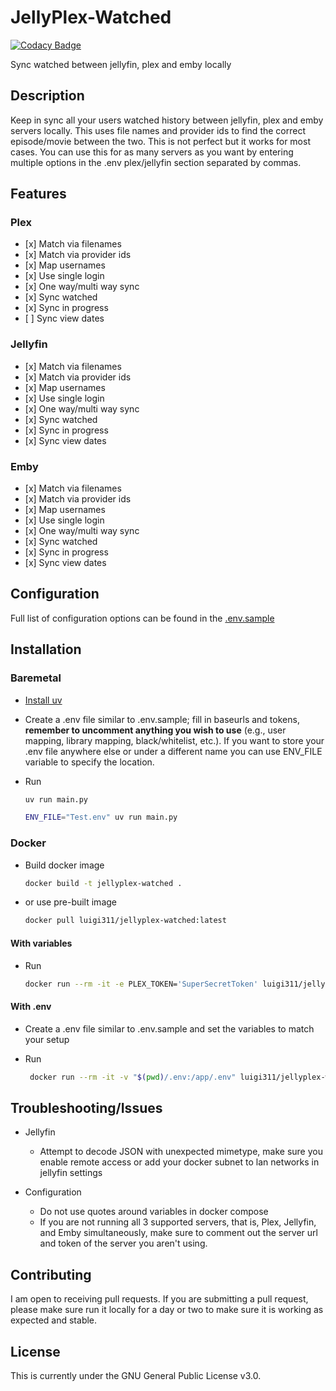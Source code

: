 # JellyPlex-Watched

[![Codacy Badge](https://app.codacy.com/project/badge/Grade/26b47c5db63942f28f02f207f692dc85)](https://www.codacy.com/gh/luigi311/JellyPlex-Watched/dashboard?utm_source=github.com&utm_medium=referral&utm_content=luigi311/JellyPlex-Watched&utm_campaign=Badge_Grade)

Sync watched between jellyfin, plex and emby locally

## Description

Keep in sync all your users watched history between jellyfin, plex and emby servers locally. This uses file names and provider ids to find the correct episode/movie between the two. This is not perfect but it works for most cases. You can use this for as many servers as you want by entering multiple options in the .env plex/jellyfin section separated by commas.

## Features

### Plex

- \[x] Match via filenames
- \[x] Match via provider ids
- \[x] Map usernames
- \[x] Use single login
- \[x] One way/multi way sync
- \[x] Sync watched
- \[x] Sync in progress
- \[ ] Sync view dates

### Jellyfin

- \[x] Match via filenames
- \[x] Match via provider ids
- \[x] Map usernames
- \[x] Use single login
- \[x] One way/multi way sync
- \[x] Sync watched
- \[x] Sync in progress
- \[x] Sync view dates


### Emby

- \[x] Match via filenames
- \[x] Match via provider ids
- \[x] Map usernames
- \[x] Use single login
- \[x] One way/multi way sync
- \[x] Sync watched
- \[x] Sync in progress
- \[x] Sync view dates


## Configuration

Full list of configuration options can be found in the [.env.sample](.env.sample)

## Installation

### Baremetal

- [Install uv](https://docs.astral.sh/uv/getting-started/installation/)

- Create a .env file similar to .env.sample; fill in baseurls and tokens, **remember to uncomment anything you wish to use** (e.g., user mapping, library mapping, black/whitelist, etc.). If you want to store your .env file anywhere else or under a different name you can use ENV_FILE variable to specify the location.

- Run

  ```bash
  uv run main.py
  ```

  ```bash
  ENV_FILE="Test.env" uv run main.py
  ```

### Docker

- Build docker image

  ```bash
  docker build -t jellyplex-watched .
  ```

- or use pre-built image

  ```bash
  docker pull luigi311/jellyplex-watched:latest
  ```

#### With variables

- Run

  ```bash
  docker run --rm -it -e PLEX_TOKEN='SuperSecretToken' luigi311/jellyplex-watched:latest
  ```

#### With .env

- Create a .env file similar to .env.sample and set the variables to match your setup

- Run

  ```bash
   docker run --rm -it -v "$(pwd)/.env:/app/.env" luigi311/jellyplex-watched:latest
  ```

## Troubleshooting/Issues

- Jellyfin

  - Attempt to decode JSON with unexpected mimetype, make sure you enable remote access or add your docker subnet to lan networks in jellyfin settings

- Configuration
  - Do not use quotes around variables in docker compose
  - If you are not running all 3 supported servers, that is, Plex, Jellyfin, and Emby simultaneously, make sure to comment out the server url and token of the server you aren't using.

## Contributing

I am open to receiving pull requests. If you are submitting a pull request, please make sure run it locally for a day or two to make sure it is working as expected and stable.

## License

This is currently under the GNU General Public License v3.0.
